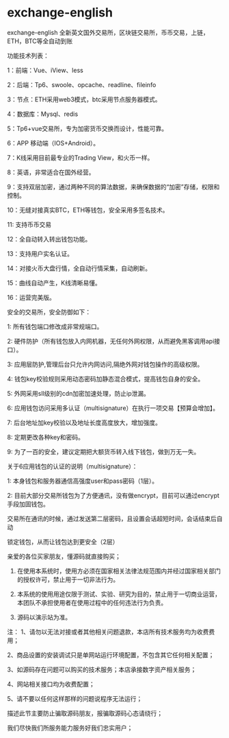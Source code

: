 # exchange-english
exchange-english
全新英文国外交易所，区块链交易所，币币交易，上链，ETH，BTC等全自动到账

功能技术列表：

1：前端：Vue、iView、less

2：后端：Tp6、swoole、opcache、readline、fileinfo

3：节点：ETH采用web3模式，btc采用节点服务器模式。

4：数据库：Mysql、redis

5：Tp6+vue交易所，专为加密货币交换而设计，性能可靠。

6：APP 移动端（IOS+Android）。

7：K线采用目前最专业的Trading View，和火币一样。

8：英语，非常适合在国外经营。

9：支持双层加密，通过两种不同的算法数据，来确保数据的“加密”存储，权限和控制。

10：无缝对接真实BTC，ETH等钱包，安全采用多签名技术。

11:   支持币币交易

12：全自动转入转出钱包功能。

13：支持用户实名认证。

14：对接火币大盘行情，全自动行情采集，自动刷新。

15：曲线自动产生，K线清晰易懂。

16：运营完美版。


安全的交易所，安全防御如下：

1: 所有钱包端口修改成非常规端口。

2: 硬件防护（所有钱包放入内网机器，无任何外网权限，从而避免黑客调用api接口）。

3: 应用层防护,管理后台只允许内网访问,隔绝外网对钱包操作的高级权限。

4: 钱包key校验规则采用动态密码加静态混合模式，提高钱包自身的安全。

5: 外网采用sll级别的cdn加密加速处理，防止ip泄漏。

6: 应用钱包访问采用多认证（multisignature）在执行一项交易【预算会增加】。

7: 后台地址加key校验以及地址长度高度放大，增加强度。

8: 定期更改各种key和密码。

9: 为了一百的安全，建议定期把大额货币转入线下钱包，做到万无一失。

关于6应用钱包的认证的说明（multisignature）：

1: 本身钱包和服务器通信高强度user和pass密码（1层）。

2: 目前大部分交易所钱包为了方便通讯，没有做encrypt，目前可以通过encrypt手段加固钱包。

   交易所在通讯的时候，通过发送第二层密码，且设置会话超短时间，会话结束后自动
   
   锁定钱包，从而让钱包达到更安全（2层）


亲爱的各位买家朋友，懂源码就直接购买；

1. 在使用本系统时，使用方必须在国家相关法律法规范围内并经过国家相关部门的授权许可，禁止用于一切非法行为。
   
3. 本系统的使用用途仅限于测试、实验、研究为目的，禁止用于一切商业运营，本团队不承担使用者在使用过程中的任何违法行为负责。
   
5. 源码以演示站为准。

注：
1、请勿以无法对接或者其他相关问题退款，本店所有技术服务均为收费费用；

2、商品设置的安装调试只是单网站运行环境配置，不包含其它任何相关配置；

3、如源码存在问题可以购买的技术服务；本店承接数字资产相关服务；

4、网站相关接口均为收费配置；

5、请不要以任何这样那样的问题说程序无法运行；


描述此节主要防止骗取源码朋友，报骗取源码心态请绕行；

我们尽快我们所服务能力服务好我们忠实用户；
